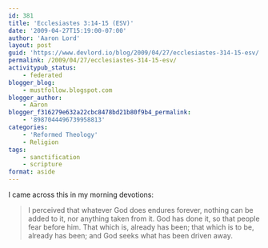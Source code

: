 ```yaml
---
id: 381
title: 'Ecclesiastes 3:14-15 (ESV)'
date: '2009-04-27T15:19:00-07:00'
author: 'Aaron Lord'
layout: post
guid: 'https://www.devlord.io/blog/2009/04/27/ecclesiastes-314-15-esv/'
permalink: /2009/04/27/ecclesiastes-314-15-esv/
activitypub_status:
    - federated
blogger_blog:
    - mustfollow.blogspot.com
blogger_author:
    - Aaron
blogger_f316279e632a22cbc8478bd21b80f9b4_permalink:
    - '8987044496739958813'
categories:
    - 'Reformed Theology'
    - Religion
tags:
    - sanctification
    - scripture
format: aside
---
```


I came across this in my morning devotions:
<blockquote>I perceived that whatever God does endures forever, nothing can be added to it, nor anything taken from it. God has done it, so that people fear before him. That which is, already has been; that which is to be, already has been; and God seeks what has been driven away.</blockquote>